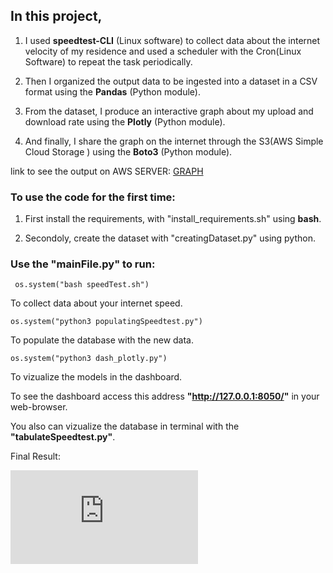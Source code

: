 ## In this project, 

1. I used __speedtest-CLI__ (Linux software) to collect data about the internet velocity of my residence and used a scheduler with the Cron(Linux Software) to repeat the task periodically. 

2. Then I organized the output data to be ingested into a dataset in a CSV format using the __Pandas__ (Python module).

3. From the dataset, I produce an interactive graph about my upload and download rate using the __Plotly__ (Python module). 
 
4. And finally, I share the graph on the internet through the S3(AWS Simple Cloud Storage ) using the __Boto3__ (Python module). 

link to see the output on AWS SERVER: [GRAPH](http://roberto-server.s3.amazonaws.com/graph.html)

### To use the code for the first time:

1. First install the requirements, with "install_requirements.sh" using __bash__.

2. Secondoly, create the dataset with "creatingDataset.py" using python.


### Use the "mainFile.py" to run:

` os.system("bash speedTest.sh")`

To collect data about your internet speed. 

` os.system("python3 populatingSpeedtest.py") `

To populate the database with the new data.

` os.system("python3 dash_plotly.py") `

To vizualize the models in the dashboard.
  
To see the dashboard access this address __"http://127.0.0.1:8050/"__ in your web-browser.

You also can vizualize the database in terminal with the __"tabulateSpeedtest.py"__.

Final Result:

![graph](https://roberto-server.s3.amazonaws.com/graph.html)
